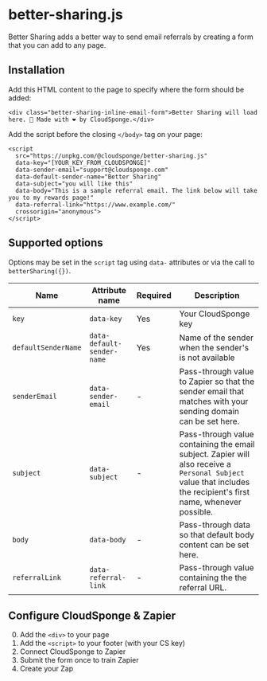 # better-sharing.js

Better Sharing adds a better way to send email referrals by creating a form that you can add to any page.

## Installation

Add this HTML content to the page to specify where the form should be added:

    <div class="better-sharing-inline-email-form">Better Sharing will load here. 🔧 Made with ❤️ by CloudSponge.</div>

Add the script before the closing `</body>` tag on your page:

    <script
      src="https://unpkg.com/@cloudsponge/better-sharing.js"
      data-key="[YOUR_KEY_FROM_CLOUDSPONGE]"
      data-sender-email="support@cloudsponge.com"
      data-default-sender-name="Better Sharing"
      data-subject="you will like this"
      data-body="This is a sample referral email. The link below will take you to my rewards page!"
      data-referral-link="https://www.example.com/"
      crossorigin="anonymous">
    </script>


<!-- Optionally, configure your betterSharing object with more options:

    <script>
      betterSharing({
        cloudsponge: {
          sources: ['gmail', 'yahoo', 'windowslive']
        }
        contactPickerButton: {
          label: "Open Address Book"
        }
      })
    </script> -->

## Supported options

Options may be set in the `script` tag using `data-` attributes or via the call to `betterSharing({})`.

| Name | Attribute name | Required | Description |
| ---- | -------------- | -------- | ----------- |
| `key` | `data-key` | Yes | Your CloudSponge key |
| `defaultSenderName` | `data-default-sender-name` | Yes | Name of the sender when the sender's is not available |
| `senderEmail` | `data-sender-email` | - | Pass-through value to Zapier so that the sender email that matches with your sending domain can be set here. |
| `subject` | `data-subject` | - | Pass-through value containing the email subject. Zapier will also receive a `Personal Subject` value that includes the recipient's first name, whenever possible. |
| `body` | `data-body` | - | Pass-through data so that default body content can be set here. |
| `referralLink` | `data-referral-link` | - | Pass-through value containing the the referral URL. |

## Configure CloudSponge & Zapier

0. Add the `<div>` to your page
0. Add the `<script>` to your footer (with your CS key)
0. Connect CloudSponge to Zapier
0. Submit the form once to train Zapier
0. Create your Zap
